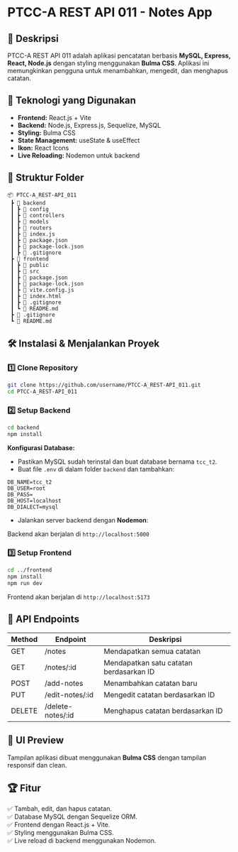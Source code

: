 # PTCC-A REST API 011 - Notes App

## 📌 Deskripsi
PTCC-A REST API 011 adalah aplikasi pencatatan berbasis **MySQL, Express, React, Node.js** dengan styling menggunakan **Bulma CSS**. Aplikasi ini memungkinkan pengguna untuk menambahkan, mengedit, dan menghapus catatan.

## 🚀 Teknologi yang Digunakan
- **Frontend:** React.js + Vite
- **Backend:** Node.js, Express.js, Sequelize, MySQL
- **Styling:** Bulma CSS
- **State Management:** useState & useEffect
- **Ikon:** React Icons
- **Live Reloading:** Nodemon untuk backend

## 📂 Struktur Folder
```
📦 PTCC-A_REST-API_011
 ┣ 📂 backend
 ┃ ┣ 📂 config
 ┃ ┣ 📂 controllers
 ┃ ┣ 📂 models
 ┃ ┣ 📂 routers
 ┃ ┣ 📜 index.js
 ┃ ┣ 📜 package.json
 ┃ ┣ 📜 package-lock.json
 ┃ ┣ 📜 .gitignore
 ┣ 📂 frontend
 ┃ ┣ 📂 public
 ┃ ┣ 📂 src
 ┃ ┣ 📜 package.json
 ┃ ┣ 📜 package-lock.json
 ┃ ┣ 📜 vite.config.js
 ┃ ┣ 📜 index.html
 ┃ ┣ 📜 .gitignore
 ┃ ┗ 📜 README.md
 ┣ 📜 .gitignore
 ┗ 📜 README.md
```

## 🛠️ Instalasi & Menjalankan Proyek

### **1️⃣ Clone Repository**
```sh
git clone https://github.com/username/PTCC-A_REST-API_011.git
cd PTCC-A_REST-API_011
```

### **2️⃣ Setup Backend**
```sh
cd backend
npm install
```
**Konfigurasi Database:**
- Pastikan MySQL sudah terinstal dan buat database bernama `tcc_t2`.
- Buat file `.env` di dalam folder `backend` dan tambahkan:
```env
DB_NAME=tcc_t2
DB_USER=root
DB_PASS=
DB_HOST=localhost
DB_DIALECT=mysql
```
- Jalankan server backend dengan **Nodemon**:

Backend akan berjalan di `http://localhost:5000`

### **3️⃣ Setup Frontend**
```sh
cd ../frontend
npm install
npm run dev
```
Frontend akan berjalan di `http://localhost:5173`

## 📌 API Endpoints
| Method | Endpoint              | Deskripsi              |
|--------|----------------------|------------------------|
| GET    | /notes               | Mendapatkan semua catatan |
| GET    | /notes/:id           | Mendapatkan satu catatan berdasarkan ID |
| POST   | /add-notes           | Menambahkan catatan baru |
| PUT    | /edit-notes/:id      | Mengedit catatan berdasarkan ID |
| DELETE | /delete-notes/:id    | Menghapus catatan berdasarkan ID |

## 🎨 UI Preview
Tampilan aplikasi dibuat menggunakan **Bulma CSS** dengan tampilan responsif dan clean.

## 🏆 Fitur
✅ Tambah, edit, dan hapus catatan.  
✅ Database MySQL dengan Sequelize ORM.  
✅ Frontend dengan React.js + Vite.  
✅ Styling menggunakan Bulma CSS.  
✅ Live reload di backend menggunakan Nodemon.  


